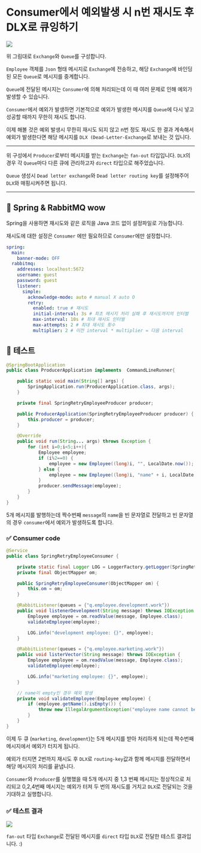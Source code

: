 # Consumer에서 예외발생 시 n번 재시도 후 DLX로 큐잉하기

![](https://images.velog.io/images/dhk22/post/82eee908-ab69-4a12-a598-19221c9ad5bb/image.png)

위 그림대로 `Exchange`와 `Queue`를 구성합니다.

`Employee` 객체를 `Json` 형태 메시지로 `Exchange`에 전송하고, 해당 `Exchange`에 바인딩 된 모든 `Queue`로 메시지를 중계합니다.

`Queue`에 전달된 메시지는 `Consumer`에 의해 처리되는데 이 때 여러 문제로 인해 예외가 발생할 수 있습니다.

`Consumer`에서 예외가 발생하면 기본적으로 예외가 발생한 메시지를 `Queue`에 다시 넣고 성공할 때까지 무한히 재시도 합니다.

이제 해볼 것은 예외 발생시 무한히 재시도 되지 않고 n번 정도 재시도 한 결과 계속해서 예외가 발생한다면 해당 메시지를 `DLX (Dead-Letter-Exchange`로 보내는 것 입니다.

***

위 구성에서 `Producer`로부터 메시지를 받는 `Exchange`는 `fan-out` 타입입니다. `DLX`의 경우 각 `Queue`마다 다른 큐에 관리하고자 `direct` 타입으로 해주었습니다.

`Queue` 생성시 `Dead letter exchange`와 `Dead letter routing key`를 설정해주어 `DLX`와 매핑시켜주면 됩니다.

***

## 📌 Spring & RabbitMQ wow

Spring을 사용하면 재시도와 같은 로직을 Java 코드 없이 설정파일로 가능합니다.

재시도에 대한 설정은 `Consumer` 에만 필요하므로 `Consumer`에만 설정합니다.

```yaml
spring:
  main:
    banner-mode: OFF
  rabbitmq:
    addresses: localhost:5672
    username: guest
    password: guest
    listener:
      simple:
        acknowledge-mode: auto # manual X auto O
        retry:
          enabled: true # 재시도
          initial-interval: 3s # 최초 메시지 처리 실패 후 재시도까지의 인터벌
          max-interval: 10s # 최대 재시도 인터벌
          max-attempts: 2 # 최대 재시도 횟수
          multiplier: 2 # 이전 interval * multiplier = 다음 interval
```

## 📌 테스트
```java
@SpringBootApplication
public class ProducerApplication implements  CommandLineRunner{

	public static void main(String[] args) {
		SpringApplication.run(ProducerApplication.class, args);
	}

	private final SpringRetryEmployeeProducer producer;

	public ProducerApplication(SpringRetryEmployeeProducer producer) {
		this.producer = producer;
	}

	@Override
	public void run(String... args) throws Exception {
		for (int i=0;i<5;i++){
			Employee employee;
			if (i%2==0) {
				employee = new Employee((long)i, "", LocalDate.now());
			} else {
				employee = new Employee((long)i, "name" + i, LocalDate.now());
			}
			producer.sendMessage(employee);
		}
	}
}    
```
5개 메시지를 발행하는데 짝수번째 `message`의 `name`을 빈 문자열로 전달하고 빈 문자열의 경우 `consumer`에서 예외가 발생하도록 합니다.

### ✅ Consumer code
```java
@Service
public class SpringRetryEmployeeConsumer {

    private static final Logger LOG = LoggerFactory.getLogger(SpringRetryEmployeeConsumer.class);
    private final ObjectMapper om;

    public SpringRetryEmployeeConsumer(ObjectMapper om) {
        this.om = om;
    }

    @RabbitListener(queues = {"q.employee.development.work"})
    public void listenerDevelopment(String message) throws IOException {
        Employee employee = om.readValue(message, Employee.class);
        validateEmployee(employee);

        LOG.info("development employee: {}", employee);
    }

    @RabbitListener(queues = {"q.employee.marketing.work"})
    public void listerVector(String message) throws IOException {
        Employee employee = om.readValue(message, Employee.class);
        validateEmployee(employee);

        LOG.info("marketing employee: {}", employee);
    }

    // name이 empty인 경우 예외 발생
    private void validateEmployee(Employee employee) {
        if (employee.getName().isEmpty()) {
            throw new IllegalArgumentException("employee name cannot be empty");
        }
    }
}
```

이제 두 큐 (`marketing`, `development`)는 5개 메시지를 받아 처리하게 되는데 짝수번째 메시지에서 예외가 터지게 됩니다.

예외가 터지면 2번까지 재시도 후 `DLX`로 `routing-key`값과 함께 메시지를 전달하면서 해당 메시지의 처리를 끝냅니다.

`Consumer`와 `Producer`를 실행했을 때 5개 메시지 중 1,3 번째 메시지는 정상적으로 처리되고 0,2,4번째 메시지는 예외가 터져 두 번의 재시도를 거치고 `DLX`로 전달되는 것을 기대하고 실행합니다.


### ✅ 테스트 결과
![](https://images.velog.io/images/dhk22/post/ff63b3d1-cebc-4453-8e8e-a9bdd2e4777f/image.png)

`fan-out` 타입 `Exchange`로 전달된 메시지를 `direct` 타입 `DLX`로 전달한 테스트 결과입니다. :)
